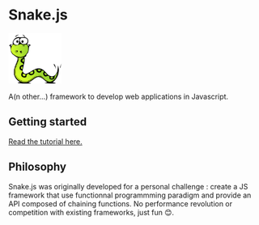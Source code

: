 <h1>Snake.js</h1>

<img height="100px" src="./docs/logo.png">

A(n other...) framework to develop web applications in Javascript.

## Getting started

[Read the tutorial here.](https://github.com/yannickdebree/snake.js/wiki)

## Philosophy

Snake.js was originally developed for a personal challenge : create a JS framework that use functionnal programmming paradigm and provide an API composed of chaining functions.
No performance revolution or competition with existing frameworks, just fun :blush:.
